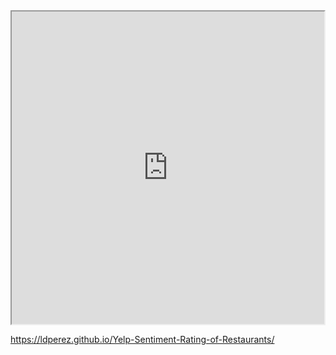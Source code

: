 <iframe src="https://ldperez.github.io/Yelp-Sentiment-Rating-of-Restaurants/" width="500" height="500"></iframe>


https://ldperez.github.io/Yelp-Sentiment-Rating-of-Restaurants/
